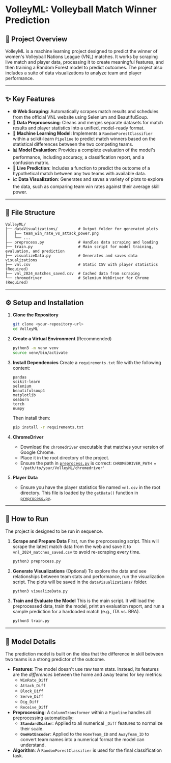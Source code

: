 # VolleyML: Volleyball Match Winner Prediction

## 📖 Project Overview

VolleyML is a machine learning project designed to predict the winner of women's Volleyball Nations League (VNL) matches. It works by scraping live match and player data, processing it to create meaningful features, and then training a Random Forest model to predict outcomes. The project also includes a suite of data visualizations to analyze team and player performance.

---

## ✨ Key Features

*   **🌐 Web Scraping**: Automatically scrapes match results and schedules from the official VNL website using Selenium and BeautifulSoup.
*   **🔧 Data Preprocessing**: Cleans and merges separate datasets for match results and player statistics into a unified, model-ready format.
*   **🤖 Machine Learning Model**: Implements a `RandomForestClassifier` within a scikit-learn `Pipeline` to predict match winners based on the statistical differences between the two competing teams.
*   **📊 Model Evaluation**: Provides a complete evaluation of the model's performance, including accuracy, a classification report, and a confusion matrix.
*   **🚀 Live Prediction**: Includes a function to predict the outcome of a hypothetical match between any two teams with available data.
*   **📈 Data Visualization**: Generates and saves a variety of plots to explore the data, such as comparing team win rates against their average skill power.

---

## 📂 File Structure

```
VolleyML/
├── dataVisualizations/         # Output folder for generated plots
│   ├── team_win_rate_vs_attack_power.png
│   └── ...
├── preprocess.py               # Handles data scraping and loading
├── train.py                    # Main script for model training, evaluation, and prediction
├── visualizeData.py            # Generates and saves data visualizations
├── vnl.csv                     # Static CSV with player statistics (Required)
├── vnl_2024_matches_saved.csv  # Cached data from scraping
└── chromedriver                # Selenium WebDriver for Chrome (Required)
```

---

## ⚙️ Setup and Installation

1.  **Clone the Repository**
    ```bash
    git clone <your-repository-url>
    cd VolleyML
    ```

2.  **Create a Virtual Environment** (Recommended)
    ```bash
    python3 -m venv venv
    source venv/bin/activate
    ```

3.  **Install Dependencies**
    Create a `requirements.txt` file with the following content:
    ```
    pandas
    scikit-learn
    selenium
    beautifulsoup4
    matplotlib
    seaborn
    torch
    numpy
    ```
    Then install them:
    ```bash
    pip install -r requirements.txt
    ```

4.  **ChromeDriver**
    *   Download the `chromedriver` executable that matches your version of Google Chrome.
    *   Place it in the root directory of the project.
    *   Ensure the path in [`preprocess.py`](preprocess.py) is correct: `CHROMEDRIVER_PATH = '/path/to/your/VolleyML/chromedriver'`

5.  **Player Data**
    *   Ensure you have the player statistics file named `vnl.csv` in the root directory. This file is loaded by the `getData()` function in [`preprocess.py`](preprocess.py).

---

## 🚀 How to Run

The project is designed to be run in sequence.

1.  **Scrape and Prepare Data**
    First, run the preprocessing script. This will scrape the latest match data from the web and save it to `vnl_2024_matches_saved.csv` to avoid re-scraping every time.
    ```bash
    python3 preprocess.py
    ```

2.  **Generate Visualizations** (Optional)
    To explore the data and see relationships between team stats and performance, run the visualization script. The plots will be saved in the `dataVisualizations/` folder.
    ```bash
    python3 visualizeData.py
    ```

3.  **Train and Evaluate the Model**
    This is the main script. It will load the preprocessed data, train the model, print an evaluation report, and run a sample prediction for a hardcoded match (e.g., ITA vs. BRA).
    ```bash
    python3 train.py
    ```

---

## 🧠 Model Details

The prediction model is built on the idea that the difference in skill between two teams is a strong predictor of the outcome.

*   **Features**: The model doesn't use raw team stats. Instead, its features are the *differences* between the home and away teams for key metrics:
    *   `WinRate_Diff`
    *   `Attack_Diff`
    *   `Block_Diff`
    *   `Serve_Diff`
    *   `Dig_Diff`
    *   `Receive_Diff`
*   **Preprocessing**: A `ColumnTransformer` within a `Pipeline` handles all preprocessing automatically:
    *   **`StandardScaler`**: Applied to all numerical `_Diff` features to normalize their scale.
    *   **`OneHotEncoder`**: Applied to the `HomeTeam_ID` and `AwayTeam_ID` to convert team names into a numerical format the model can understand.
*   **Algorithm**: A `RandomForestClassifier` is used for the final classification task.
